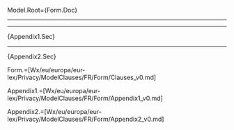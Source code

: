 Model.Root={Form.Doc}<br><hr><hr>{Appendix1.Sec}<hr>{Appendix2.Sec}

Form.=[Wx/eu/europa/eur-lex/Privacy/ModelClauses/FR/Form/Clauses_v0.md]

Appendix1.=[Wx/eu/europa/eur-lex/Privacy/ModelClauses/FR/Form/Appendix1_v0.md]


Appendix2.=[Wx/eu/europa/eur-lex/Privacy/ModelClauses/FR/Form/Appendix2_v0.md]